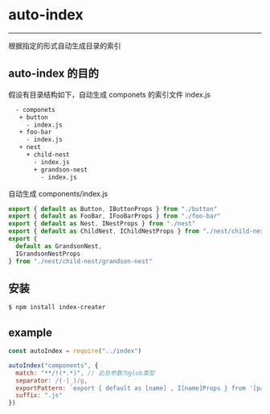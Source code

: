 # auto-index

---

根据指定的形式自动生成目录的索引

## auto-index 的目的

假设有目录结构如下，自动生成 componets 的索引文件 index.js

```bash
  - componets
   + button
     - index.js
   + foo-bar
     - index.js
   + nest
     + child-nest
       - index.js
       + grandson-nest
         - index.js
```

自动生成 components/index.js

```js
export { default as Button, IButtonProps } from "./button"
export { default as FooBar, IFooBarProps } from "./foo-bar"
export { default as Nest, INestProps } from "./nest"
export { default as ChildNest, IChildNestProps } from "./nest/child-nest"
export {
  default as GrandsonNest,
  IGrandsonNestProps
} from "./nest/child-nest/grandson-nest"
```

## 安装

```bash
$ npm install index-creater
```

## example

```js
const autoIndex = require("../index")

autoIndex("components", {
  match: "**/!(*.*)", // 此处参数为glob类型
  separator: /(-|_)/g,
  exportPattern: `export { default as [name] , I[name]Props } from '[path]'`,
  suffix: ".js"
})
```
